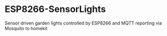 # ESP8266-SensorLights
Sensor driven garden lights controlled by ESP8266 and MQTT reporting via Mosquito to homekit
